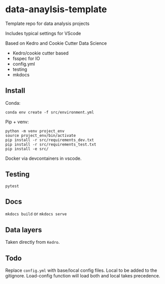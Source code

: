 # data-anaylsis-template
Template repo for data analysis projects

Includes typical settings for VScode


Based on Kedro and Cookie Cutter Data Science

*   Kedro/cookie cutter based
*   fsspec for IO
*   config.yml
*   testing
*   mkdocs

## Install
Conda:
```
conda env create -f src/environment.yml
```

Pip + venv:
```
python -m venv project_env
source project_env/bin/activate
pip install -r src/requirements_dev.txt
pip install -r src/requirements_test.txt
pip install -e src/
```

Docker via devcontainers in vscode.

## Testing
```
pytest
```

## Docs
`mkdocs build` or `mkdocs serve`

## Data layers
Taken directly from `Kedro`.

## Todo
Replace `config.yml` with base/local config files.
Local to be added to the gitignore.
Load-config function will load both and local takes precedence.
